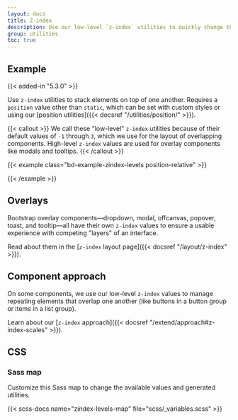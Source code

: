 ```yaml
---
layout: docs
title: Z-index
description: Use our low-level `z-index` utilities to quickly change the stack level of an element or component.
group: utilities
toc: true
---
```


## Example

{{< added-in "5.3.0" >}}

Use `z-index` utilities to stack elements on top of one another. Requires a `position` value other than `static`, which can be set with custom styles or using our [position utilities]({{< docsref "/utilities/position/" >}}).

{{< callout >}}
We call these "low-level" `z-index` utilities because of their default values of `-1` through `3`, which we use for the layout of overlapping components. High-level `z-index` values are used for overlay components like modals and tooltips.
{{< /callout >}}

{{< example class="bd-example-zindex-levels position-relative" >}}
<div class="z-3 position-absolute p-5 rounded-3"></div>
<div class="z-2 position-absolute p-5 rounded-3"></div>
<div class="z-1 position-absolute p-5 rounded-3"></div>
<div class="z-0 position-absolute p-5 rounded-3"></div>
<div class="z-n1 position-absolute p-5 rounded-3"></div>
{{< /example >}}

## Overlays

Bootstrap overlay components—dropdown, modal, offcanvas, popover, toast, and tooltip—all have their own `z-index` values to ensure a usable experience with competing "layers" of an interface.

Read about them in the [`z-index` layout page]({{< docsref "/layout/z-index" >}}).

## Component approach

On some components, we use our low-level `z-index` values to manage repeating elements that overlap one another (like buttons in a button group or items in a list group).

Learn about our [`z-index` approach]({{< docsref "/extend/approach#z-index-scales" >}}).

## CSS

### Sass map

Customize this Sass map to change the available values and generated utilities.

{{< scss-docs name="zindex-levels-map" file="scss/_variables.scss" >}}
